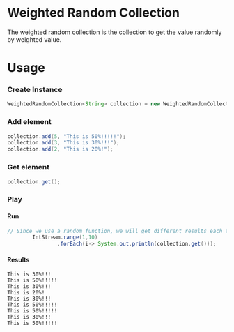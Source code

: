 # Weighted Random Collection
The weighted random collection is the collection to get the value randomly by weighted value.

# Usage
### Create Instance
```java
WeightedRandomCollection<String> collection = new WeightedRandomCollection<>();
```

### Add element
```java
collection.add(5, "This is 50%!!!!!");
collection.add(3, "This is 30%!!!");
collection.add(2, "This is 20%!");
```

### Get element
```java
collection.get();
```

### Play
#### Run
```java
// Since we use a random function, we will get different results each time.
        IntStream.range(1,10)
                .forEach(i-> System.out.println(collection.get()));

```
#### Results
```text
This is 30%!!!
This is 50%!!!!!
This is 30%!!!
This is 20%!
This is 30%!!!
This is 50%!!!!!
This is 50%!!!!!
This is 30%!!!
This is 50%!!!!!
```